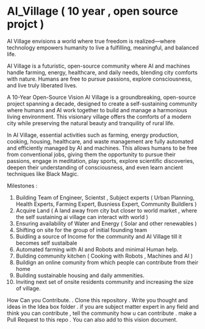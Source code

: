 # AI_Village ( 10 year , open source projct )
AI Village envisions a world where true freedom is realized—where technology empowers humanity to live a fulfilling, meaningful, and balanced life.

AI Village is a futuristic, open-source community where AI and machines handle farming, energy, healthcare, and daily needs, blending city comforts with nature. Humans are free to pursue passions, explore consciousness, and live truly liberated lives.

A 10-Year Open-Source Vision
AI Village is a groundbreaking, open-source project spanning a decade, designed to create a self-sustaining community where humans and AI work together to build and manage a harmonious living environment. This visionary village offers the comforts of a modern city while preserving the natural beauty and tranquility of rural life.

In AI Village, essential activities such as farming, energy production, cooking, housing, healthcare, and waste management are fully automated and efficiently managed by AI and machines. This allows humans to be free from conventional jobs, giving them the opportunity to pursue their passions, engage in meditation, play sports, explore scientific discoveries, deepen their understanding of consciousness, and even learn ancient techniques like Black Magic.

Milestones : 
1. Building Team of Engineer, Scientst , Subject experts ( Urban Planning, Health Experts, Farming Expert, Busniess Expert, Community Buildlers )
2. Acquire Land  ( A land away from city but closer to world market , where the self sustaining ai village can interact with world )
3. Ensuring availability of Water and Energy ( Solar and other renewables )
4. Shifting on site for the group of initial founding team
5. Buidling a source of Income for the community and AI Village till it becomes self sustaibale
6. Automated farming with AI and Robots and minimal Human help.
7. Building community kitchen ( Cooking with Robots , Machines and AI )
8. Buildign an online comunity from which people can contribute from their home
9. Building sustainable housing and daily ammenities.
10. Inviting next set of onsite residents community and increasing the size of village.




How Can you Contribute.
. Clone this repository 
. Write you thought and ideas in the Idea box folder
. if you are subject matter expert in any field and think you can contribute , tell the community how u can contribute
. make a Pull Request to this repo
. You can also add to this vision document.







